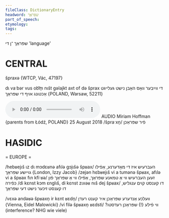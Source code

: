 ```yaml
---
fileClass: DictionaryEntry
headword: שפּראַך
part_of_speech: 
etymology: 
tags: 
---
```

שפּראַך
־ן
די
'language'


CENTRAL
========

špraxə {WTCP, Vác, 47197}

dɩ vaˑbər vus ob͡m̩ nɩšt gəlajkt axt of də šprax די ווײַבער וואָס האָבן נישט געלייגט אַכטונג אויף די שפּראַך {POLAND, Warsaw, 52211}

<audio controls src="https://ia601508.us.archive.org/11/items/MiriamHoffman/Miriam%20Hoffman%2025%20August%202018%20-%20fir%20shprakhn.mp3"></audio>
AUDIO Miriam Hoffman {parents from Łódź, POLAND} 25 August 2018
/špraˑxn̩/
פֿיר שפּראַכן

HASIDIC
=======
= EUROPE = 

/hebʁejɩš ɩz dɩ mɔdɛʁnə afɩlə gɔjɩšə špʁax/ העברעיִש איז די מאָדערנע, אַפֿילו גוייִשע שפּראַך {London, Izzy Jacob}
/zejən hɛbʁejɩš vi a tumənə špʁax, afɩlə vi a špʁax fɩn kfiˑʁə/ זעען העברעיִש ווי אַ טמאנע שפּראַך, אַפֿילו ווי אַ שפּראַך פֿון כּפֿירה
/di kɛnst kɔm ɛnglɩš, di kɛnst zɩxəʁ nɩš dej špʁax/ דו קענסט קוים ענגליש, דו קענסט זיכער נישט דעי שפּראַך

/vɛxə andəʁə špʁaxn̩ ir kɛnt ʁɛdn̩/ וועלכע אַנדערע שפּראַכן איר קענט רעדן {Vienna, Eidel Malowicki}
/vi filə špʁaxn̩ ʁɛdsti/ ?ווי פֿילע {!} שפּראַכן רעדסטו (interference? NHG wie viele)